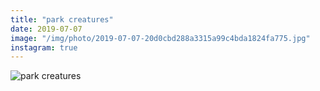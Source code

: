 ```yaml
---
title: "park creatures"
date: 2019-07-07
image: "/img/photo/2019-07-07-20d0cbd288a3315a99c4bda1824fa775.jpg"
instagram: true
---
```


![park creatures](/img/photo/2019-07-07-20d0cbd288a3315a99c4bda1824fa775.jpg)
